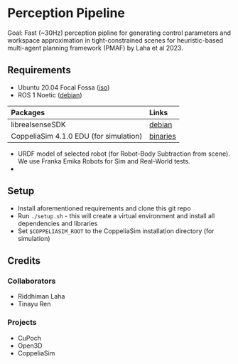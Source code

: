 # Perception Pipeline

Goal: Fast (~30Hz) perception pipline for generating control parameters and workspace approximation in tight-constrained scenes for heuristic-based multi-agent planning framework (PMAF) by Laha et al 2023.

## Requirements

- Ubuntu 20.04 Focal Fossa ([iso](https://releases.ubuntu.com/focal/https:/))
- ROS 1 Noetic ([debian](http://wiki.ros.org/noetic/Installation/Debianhttps:/))


| Packages                                    | Links                                                                                          |
| :-------------------------------------------- | :----------------------------------------------------------------------------------------------- |
| librealsenseSDK                             | [debian](https://github.com/IntelRealSense/librealsense/blob/master/doc/distribution_linux.md) |
| CoppeliaSim 4.1.0 EDU (for simulation) | [binaries](https://www.coppeliarobotics.com/previousVersionshttps:/)                           |

- URDF model of selected robot (for Robot-Body Subtraction from scene). We use Franka Emika Robots for Sim and Real-World tests.
-

## Setup

- Install aforementioned requirements and clone this git repo
- Run `./setup.sh` - this will create a virtual environment and install all dependencies and libraries
- Set `$COPPELIASIM_ROOT` to the CoppeliaSim installation directory (for simulation)

## Credits

### Collaborators

- Riddhiman Laha
- Tinayu Ren

### Projects

- CuPoch
- Open3D
- CoppeliaSim
